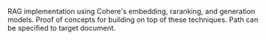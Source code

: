 RAG implementation using Cohere's embedding, raranking, and generation models. Proof of concepts for building on top of these techniques. Path can be specified to target document.
